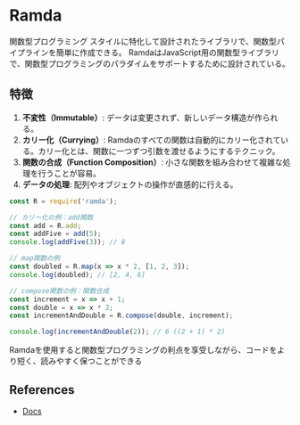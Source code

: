 # Ramda

関数型プログラミング スタイルに特化して設計されたライブラリで、関数型パイプラインを簡単に作成できる。
RamdaはJavaScript用の関数型ライブラリで、関数型プログラミングのパラダイムをサポートするために設計されている。

## 特徴

1. **不変性（Immutable）**: データは変更されず、新しいデータ構造が作られる。
2. **カリー化（Currying）**: Ramdaのすべての関数は自動的にカリー化されている。カリー化とは、関数に一つずつ引数を渡せるようにするテクニック。
3. **関数の合成（Function Composition）**: 小さな関数を組み合わせて複雑な処理を行うことが容易。
4. **データの処理**: 配列やオブジェクトの操作が直感的に行える。

```js
const R = require('ramda');

// カリー化の例：add関数
const add = R.add;
const addFive = add(5);
console.log(addFive(3)); // 8

// map関数の例
const doubled = R.map(x => x * 2, [1, 2, 3]);
console.log(doubled); // [2, 4, 6]

// compose関数の例：関数合成
const increment = x => x + 1;
const double = x => x * 2;
const incrementAndDouble = R.compose(double, increment);

console.log(incrementAndDouble(2)); // 6 ((2 + 1) * 2)
```

Ramdaを使用すると関数型プログラミングの利点を享受しながら、コードをより短く、読みやすく保つことができる

## References

- [Docs](https://ramdajs.com/)
